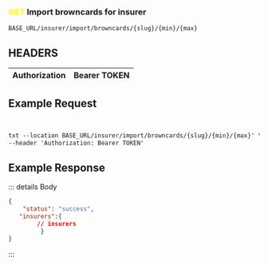 
### <span style="color:yellow">GET</span>  Import browncards for insurer
````
BASE_URL/insurer/import/browncards/{slug}/{min}/{max}
````

## HEADERS

| Authorization | Bearer TOKEN |
| ------------- | ----------- |


## Example Request

```txt


txt --location BASE_URL/insurer/import/browncards/{slug}/{min}/{max}' \
--header 'Authorization: Bearer TOKEN'

```


## Example Response

::: details Body  

```json
{
    "status": "success",
   "insurers":{
        // insurers   
         }
}


```




:::

